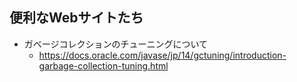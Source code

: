 ## 便利なWebサイトたち
* ガベージコレクションのチューニングについて
  * https://docs.oracle.com/javase/jp/14/gctuning/introduction-garbage-collection-tuning.html
